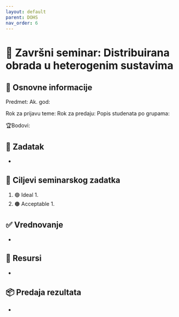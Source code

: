```yaml
---
layout: default
parent: DOHS
nav_order: 6
---
```


# 🚀 Završni seminar: Distribuirana obrada u heterogenim sustavima

## 📢 Osnovne informacije

Predmet:
Ak. god:

Rok za prijavu teme:
Rok za predaju:
Popis studenata po grupama:

🏆Bodovi:

## 🧾 Zadatak

-

## 🎯 Ciljevi seminarskog zadatka

1. 🟢 Ideal
	1.
2. 🟠 Acceptable
	1.

## ✅ Vrednovanje

-

## 📂 Resursi

-

## 📦 Predaja rezultata

-

